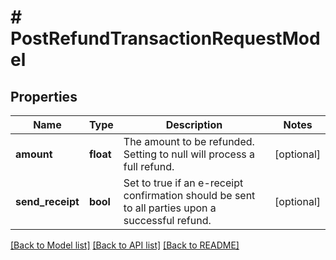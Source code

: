 # # PostRefundTransactionRequestModel

## Properties

Name | Type | Description | Notes
------------ | ------------- | ------------- | -------------
**amount** | **float** | The amount to be refunded. Setting to null will process a full refund. | [optional]
**send_receipt** | **bool** | Set to true if an e-receipt confirmation should be sent to all parties upon a successful refund. | [optional]

[[Back to Model list]](../../README.md#models) [[Back to API list]](../../README.md#endpoints) [[Back to README]](../../README.md)
